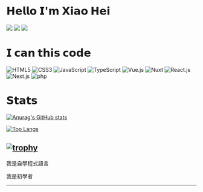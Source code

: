 # 𝗛𝗲𝗹𝗹𝗼 𝗜'𝗺 𝗫𝗶𝗮𝗼 𝗛𝗲𝗶
[![](https://img.shields.io/badge/-@XiaoHei14-%231DA1F2?style=flat-square&logo=twitter&logoColor=ffffff)](https://twitter.com/wngynho2)
[![](https://img.shields.io/badge/-@XiaoHei14-%23181717?style=flat-square&logo=github)](https://github.com/XiaoHei14)
[![](https://img.shields.io/website?color=0ab9e6&style=flat-square&up_message=xlbd.me&url=https%3A%2F%2Fxlbd.me)](https://xiaoheiweb.moe)

# 𝗜 𝗰𝗮𝗻 𝘁𝗵𝗶𝘀 𝗰𝗼𝗱𝗲
![HTML5](https://img.shields.io/badge/-HTML5-%23E44D27?style=flat-square&logo=html5&logoColor=ffffff)
![CSS3](https://img.shields.io/badge/-CSS3-%231572B6?style=flat-square&logo=css3)
![JavaScript](https://img.shields.io/badge/-JavaScript-%23F7DF1C?style=flat-square&logo=javascript&logoColor=000000&labelColor=%23F7DF1C&color=%23FFCE5A)
![TypeScript](https://img.shields.io/badge/-TypeScript-007ACC?style=flat-square&logo=typescript&logoColor=white)
![Vue.js](https://img.shields.io/badge/-Vue.js-%232c3e50?style=flat-square&logo=vuedotjs)
![Nuxt](https://img.shields.io/badge/-Nuxt.js-%23282C34?style=flat-square&logo=nuxtdotjs)
![React.js](https://img.shields.io/badge/-React.js-%23282C34?style=flat-square&logo=react)
![Next.js](https://img.shields.io/badge/-Next.js-%23000000?style=flat-square&logo=nextdotjs)
![php](https://img.shields.io/badge/-php-%23000000?style=flat-square&logo=php)

# 𝗦𝘁𝗮𝘁𝘀
[![Anurag's GitHub stats](https://github-readme-stats.vercel.app/api?username=XiaoHei14)](https://github.com/anuraghazra/github-readme-stats)

[![Top Langs](https://github-readme-stats.vercel.app/api/top-langs/?username=XiaoHei14&layout=compact&exclude_repo=doubi,typecho-theme-handsome-docs,GoogleTranslate,typecho-theme-handsome-opensource,luci-app-aliddns)](https://github.com/anuraghazra/github-readme-stats)

[![trophy](https://github-profile-trophy.vercel.app/?username=XiaoHei14)](https://github.com/ryo-ma/github-profile-trophy)
-----------

我是自學程式語言

我是初學者

-----------
